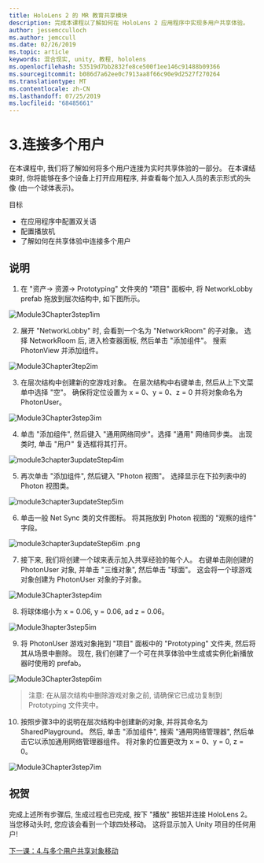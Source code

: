 ```yaml
---
title: HoloLens 2 的 MR 教育共享模块
description: 完成本课程以了解如何在 HoloLens 2 应用程序中实现多用户共享体验。
author: jessemcculloch
ms.author: jemccull
ms.date: 02/26/2019
ms.topic: article
keywords: 混合现实, unity, 教程, hololens
ms.openlocfilehash: 53519d7bb2832fe8ce500f1ee146c91488b09366
ms.sourcegitcommit: b086d7a62ee0c7913aa8f66c90e9d2527f270264
ms.translationtype: MT
ms.contentlocale: zh-CN
ms.lasthandoff: 07/25/2019
ms.locfileid: "68485661"
---
```

# <a name="3-connecting-multiple-users"></a>3.连接多个用户

在本课程中, 我们将了解如何将多个用户连接为实时共享体验的一部分。 在本课结束时, 你将能够在多个设备上打开应用程序, 并查看每个加入人员的表示形式的头像 (由一个球体表示)。 

目标

- 在应用程序中配置双关语
- 配置播放机
- 了解如何在共享体验中连接多个用户

## <a name="instructions"></a>说明

1. 在 "资产-> 资源-> Prototyping" 文件夹的 "项目" 面板中, 将 NetworkLobby prefab 拖放到层次结构中, 如下图所示。

![Module3Chapter3step1im](images/module3chapter3step1im.PNG)

2. 展开 "NetworkLobby" 时, 会看到一个名为 "NetworkRoom" 的子对象。 选择 NetworkRoom 后, 进入检查器面板, 然后单击 "添加组件"。 搜索 PhotonView 并添加组件。

![Module3Chapter3tep2im](images/module3chapter3step2im.PNG)

3. 在层次结构中创建新的空游戏对象。 在层次结构中右键单击, 然后从上下文菜单中选择 "空"。 确保将定位设置为 x = 0、y = 0、z = 0 并将对象命名为 PhotonUser。

![Module3Chapter3step3im](images/module3chapter3step3im.PNG)

4. 单击 "添加组件", 然后键入 "通用网络同步"。选择 "通用" 网络同步类。 出现类时, 单击 "用户" 复选框将其打开。 

![module3chapter3updateStep4im](images/module3chapter3updateStep4im.png)

5. 再次单击 "添加组件", 然后键入 "Photon 视图"。 选择显示在下拉列表中的 Photon 视图类。

![module3chapter3updateStep5im](images/module3chapter3updateStep5im.png)

6. 单击一般 Net Sync 类的文件图标。 将其拖放到 Photon 视图的 "观察的组件" 字段。 

![module3chapter3updateStep6im .png](images/module3chapter3updateStep6im.png) 

7. 接下来, 我们将创建一个球来表示加入共享经验的每个人。 右键单击刚创建的 PhotonUser 对象, 并单击 "三维对象", 然后单击 "球面"。 这会将一个球游戏对象创建为 PhotonUser 对象的子对象。

![Module3Chapter3step4im](images/module3chapter3step4im.PNG)

8. 将球体缩小为 x = 0.06, y = 0.06, ad z = 0.06。

![Module3hapter3step5im](images/module3chapter3step5im.PNG)

9. 将 PhotonUser 游戏对象拖到 "项目" 面板中的 "Prototyping" 文件夹, 然后将其从场景中删除。 现在, 我们创建了一个可在共享体验中生成或实例化新播放器时使用的 prefab。

![Module3Chapter3step6im](images/module3chapter3step6im.PNG)

> 注意: 在从层次结构中删除游戏对象之前, 请确保它已成功复制到 Prototyping 文件夹中。

10. 按照步骤3中的说明在层次结构中创建新的对象, 并将其命名为 SharedPlayground。 然后, 单击 "添加组件", 搜索 "通用网络管理器", 然后单击它以添加通用网络管理器组件。 将对象的位置更改为 x = 0、y = 0, z = 0。

![Module3Chapter3step7im](images/module3chapter3step7im.PNG)


## <a name="congratulations"></a>祝贺

完成上述所有步骤后, 生成过程也已完成, 按下 "播放" 按钮并连接 HoloLens 2。 当您移动头时, 您应该会看到一个球四处移动。 这将显示加入 Unity 项目的任何用户!

[下一课：4.与多个用户共享对象移动](mrlearning-sharing(photon)-ch4.md)

